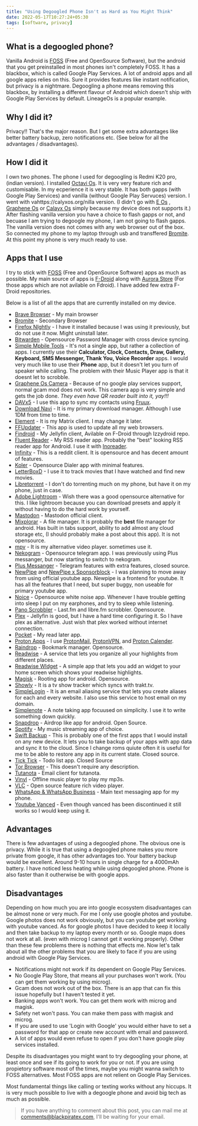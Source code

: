 ```yaml
---
title: "Using Degoogled Phone Isn't as Hard as You Might Think"
date: 2022-05-17T10:27:24+05:30
tags: [software, privacy]
---
```

## What is a degoogled phone?
Vanilla Android is [FOSS](https://blog.blackpiratex.com/tags/FOSS/) (Free and OpenSource Software), but the android that you get preinstalled in most phones isn't completely FOSS. It has a blackbox, which is called Google Play Services. A lot of android apps and all google apps relies on this. Sure it provides features like instant notification, but privacy is a nightmare. Degoogling a phone means removing this blackbox, by installing a different flavour of Android which doesn't ship with Google Play Services by default.  LineageOs is a popular example. 

## Why I did it?
Privacy!! That's the major reason. But I get some extra advantages like better battery backup, zero notifications etc. (See below for all the advantages / disadvantages). 

## How I did it
I own two phones. The phone I used for degoogling is Redmi K20 pro, (indian version). 
I installed [Octavi Os](https://octavi-os.com/). It is very very feature rich and customisable. In my ecperience it is very stable. It has both gapps (with Google Play Services) and vanilla (without Google Play Servuces) version. I went with vahttps://calyxos.org/nilla version. 
(I didn't go with [E Os](https://e.foundation/e-os/) , [Graphene Os](https://grapheneos.org/) or [Calayx Os](https://calyxos.org/) simply because my device does not supports it.) After flashing vanilla version you have a choice to flash gapps or not, and becuase I am trying to degoogle my phone, I am not going to flash gapps. The vanilla version does not comes with any web browser out of the box. So connected my phone to my laptop through usb and transffered [Bromite](https://bromite.org). At this point my phone is very much ready to use. 

## Apps that I use
I try to stick with [FOSS](https://blog.blackpiratex.com/tags/FOSS/) (Free and OpenSource Software) apps as much as possible. My main source of apps is [F-Droid](https://f-droid.org/) along with [Aurora Store](https://auroraoss.com/) (For those apps which are not avilable on Fdroid). I have added few extra F-Droid repositories. 

Below is a list of all the apps that are currently installed on my device. 
* [Brave Browser](https://brave.com/) - My main browser
* [Bromite](https://bromite.org) - Secondary Browser
* [Firefox NIghtly](https://www.mozilla.org/en-US/firefox/new/) - I have it installed because I was using it previously, but do not use it now. Might uninstall later.
* [Bitwarden](https://bitwarden.com/) - Opensource Password Manager with cross device syncing. 
* [Simple Mpbile Tools](https://www.simplemobiletools.com/) - It's not a single app, but rather a collection of apps. I currently use their **Calculator, Clock, Contacts, Draw, Gallery, Keyboard, SMS Messenger, Thank You, Voice Recorder** apps. I would very much like to use their **Phone** app, but it doesn't let you turn of speaker while calling. The problem with their Music Player app is that it doesnt let to scrobble. 
* [Graphene Os Camera](https://github.com/GrapheneOS/Camera) - Because of no google play services support, normal gcam mod does not work. This camera app is very simple and gets the job done. _They even have QR reader built into it, yay!!!_ 
* [DAVx5](https://www.davx5.com/) - I use this app to sync my contacts using [Fruux](https://fruux.com/).
* [Download Navi](https://f-droid.org/en/packages/com.tachibana.downloader/) - It is my primary download manager. Although I use 1DM from time to time.
* [Element](https://element.io/get-started) - It is my Matrix client. I may change it later. 
* [FFUpdater](https://f-droid.org/en/packages/de.marmaro.krt.ffupdater/) - This app is used to update all my web browsers. 
* [Findroid](https://github.com/jarnedemeulemeester/findroid) - My Jellyfin client, Avilable on F-Droid through Izzydroid repo. 
* [Fluent Reader](https://github.com/yang991178/fluent-reader) - My RSS reader app. Probably the "best" looking RSS reader app for Android. I use it with [Inoreader](https://www.inoreader.com/). 
* [Infinity]() - This is a reddit client. It is opensource and has decent amount of features. 
* [Koler](https://f-droid.org/en/packages/com.chooloo.www.koler) - Opensource Dialer app with minimal features. 
* [LetterBoxD](https://letterboxd.com/) - I use it to track movies that I have watched and find new movies. 
* [Libretorrent](https://github.com/proninyaroslav/libretorrent) - I don't do torrenting much on my phone, but have it on my phone, just in case.
* [Adobe Lightroom](https://play.google.com/store/apps/details?id=com.adobe.lrmobile&hl=en_US&gl=US) - Wish there was a good opensource alternative for this. I like lightroom because you can download presets and apply it without having to do the hard work by yourself. 
* [Mastodon](https://joinmastodon.org/apps) - Mastodon official client.
* [Mixplorar](https://mixplorer.com/) - A file manager. It is probably the **best** file manager for android. Has built in tabs support, ability to add almost any cloud storage etc, (I should probably make a post about this app). It is not opensource. 
* [mpv](https://github.com/mpv-android/mpv-android) - It is my alternative video player. sometimes use it. 
* [Nekogram](https://nekogram.app/) - Opensource telegram app. I was previously using Plus messanger, but now starting to switch to nekogram. 
* [Plus Messanger](https://play.google.com/store/apps/details?id=org.telegram.plus&hl=en_US&gl=US) - Telegram features with extra features, closed source. 
* [NewPipe](https://github.com/TeamNewPipe/NewPipe) and [NewPipe x Sponsorblock](https://github.com/polymorphicshade/NewPipe/) - I was planning to move away from using official youtube app. Newpipe is a frontend for youtube. It has all the features that I need, but super buggy, non useable for primary youtube app. 
* [Noice](https://f-droid.org/en/packages/com.github.ashutoshgngwr.noice) - Opensource white noise app. Whenever I have trouble getting into sleep I put on my earphones, and try to sleep while listening. 
* [Pano Scrobbler](https://github.com/kawaiiDango/pScrobbler) - Last.fm and libre.fm scrobbler. Opensource. 
* [Plex](https://www.plex.tv/) - Jellyfin is good, but I have a hard time configuring it. So I have plex as alternative. Just wish that plex worked without internet connection. 
* [Pocket](https://getpocket.com/en/) - My read later app. 
* [Proton Apps](https://protonapps.com/) - I use [ProtonMail](https://protonmail.com), [ProtonVPN](https://protonvpn.com), and [Proton Calender](https://calendar.protonmail.com/).
* [Raindrop](https://raindrop.io) - Bookmark manager. Opensource.
* [Readwise](https://readwise.io) - A service that lets you organize all your highlights from different places. 
* [Readwise WIdget](https://play.google.com/store/apps/details?id=grape.k.readwiseapp&gl=US) - A simple app that lets you add an widget to your home screen which shows your readwise highlights. 
* [Magisk](https://github.com/topjohnwu/Magisk) - Rooting app for android. Opensource.
* [Showly](https://play.google.com/store/apps/details?id=com.michaldrabik.showly2) - It is a tv show tracker which syncs with trakt.tv.
* [SimpleLogin](https://simplelogin.io) - It is an email aliasing service that lets you create aliases for each and every website. I also use this service to host email on my domain. 
* [Simplenote](https://simplenote.com) - A note taking app focuused on simplicity. I use it to write something down quickly. 
* [Snapdrop](https://snapdrop.net) - Airdrop like app for android. Open Source. 
* [Spotify](https://spotify.com) - My music streaming app of choice. 
* [Swift Backup](https://play.google.com/store/apps/details?id=org.swiftapps.swiftbackup&hl=en_US&gl=US) - This is probably one of the first apps that I would install on any new device. It lets you to take backup of your apps with app data and sync it to the cloud. Since I change roms quiute often it is useful for me to be able to restore any app in its current state. Closed source. 
* [Tick Tick](https://ticktick.com/) - Todo list app. Closed Source
* [Tor Browser](https://torproject.org) - This doesn't require any description.
* [Tutanota](https://tutanota.com) - Email client for tutanota. 
* [Vinyl](https://github.com/AdrienPoupa/VinylMusicPlayer) - Offline music player to play my mp3s.
* [VLC](https://www.videolan.org/vlc/) - Open source feature rich video player. 
* [WhatsApp & WhatsApp Business](https://whatsapp.com) - Main text messaging app for my phone.
* [Youtube Vanced](https://vancedapp.com) - Even though vanced has been discontinued it still works so I would keep using it. 

## Advantages
There is few advantages of using a degoogled phone. The obvious one is privacy. While it is true that using a degoogled phone makes you more private from google, it has other advantages too. Your battery backup would be excellent. Around 9-10 hours in single charge for a 4000mAh battery. I have noticed less heating while using degoogled phone. Phone is also faster than it outherwise be with google apps.  

## Disadvantages 
Depending on how much you are into google ecosystem disadvantages can be almost none or very much. For me I only use google photos and youtube. Google photos does not work obviously, but you can youtube get working with youtube vanced. As for google photos I have decided to keep it locally and then take backup to my laptop every month or so. Google maps does not work at all. (even with microg I cannot get it working properly). Other than these few problems there is nothing that effects me. 
Now let's talk about all the other problems that you are likely to face if you are using android with Google Play Services. 
- Notifications might not work if its dependent on Google Play Services.
- No Google Play Store, that means all your purchases won't work. (You can get them working by using microg).
- Gcam does not work out of the box. There is an app that can fix this issue hopefully but I haven't tested it yet. 
- Banking apps won't work. You can get them work with microg and magisk. 
- Safety net won't pass. You can make them pass with magisk and microg. 
- If you are used to use 'Login with Google' you would either have to set a password for that app or create new account with email and password. 
- A lot of apps would even refuse to open if you don't have google play services installed. 

Despite its disadvantages you might want to try degoogling your phone, at least once and see if its going to work for you or not. If you are using propietory software most of the times, maybe you might wanna switch to FOSS alternatives. Most FOSS apps are not relient on Google Play Services.  

Most fundamental things like calling or texting works without any hiccups. It is very much possible to live with a degoogle phone and avoid big tech as much as possible. 


> If you have anything to comment about this post, you can mail me at [comments@blackpiratex.com](mailto:comments@blackpiratex.com), I'll be waiting for your email.

